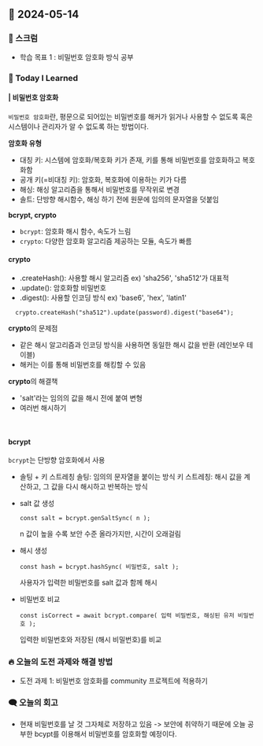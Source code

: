 ## 📆 2024-05-14

### 🔔 스크럼

- 학습 목표 1 : 비밀번호 암호화 방식 공부
  <br/>

### 🚀 Today I Learned

#### | 비밀번호 암호화

`비밀번호 암호화`란, 평문으로 되어있는 비밀번호를 해커가 읽거나 사용할 수 없도록 혹은 시스템이나 관리자가 알 수 없도록 하는 방법이다.

**암호화 유형**

- 대칭 키: 시스템에 암호화/복호화 키가 존재, 키를 통해 비밀번호를 암호화하고 복호화함
- 공개 키(=비대칭 키): 암호화, 복호화에 이용하는 키가 다름
- 해싱: 해싱 알고리즘을 통해서 비밀번호를 무작위로 변경
- 솔트: 단방향 해시함수, 해싱 하기 전에 원문에 임의의 문자열을 덧붙임

**bcrypt, crypto**

- `bcrypt`: 암호화 해시 함수, 속도가 느림
- `crypto`: 다양한 암호화 알고리즘 제공하는 모듈, 속도가 빠름

#### crypto

- .createHash(): 사용할 해시 알고리즘
  ex) 'sha256', 'sha512'가 대표적
- .update(): 암호화할 비밀번호
- .digest(): 사용할 인코딩 방식
  ex) 'base6', 'hex', 'latin1'

```
  crypto.createHash("sha512").update(password).digest("base64");
```

**crypto**의 문제점

- 같은 해시 알고리즘과 인코딩 방식을 사용하면 동일한 해시 값을 반환 (레인보우 테이블)
- 해커는 이를 통해 비밀번호를 해킹할 수 있음

**crypto**의 해결책

- 'salt'라는 임의의 값을 해시 전에 붙여 변형
- 여러번 해시하기

<br/>

#### bcrypt

`bcrypt`는 단방향 암호화에서 사용

- 솔팅 + 키 스트레칭
  솔팅: 임의의 문자열을 붙이는 방식
  키 스트레칭: 해시 값을 계산하고, 그 값을 다시 해시하고 반복하는 방식

- salt 값 생성

  ```
  const salt = bcrypt.genSaltSync( n );
  ```

  n 값이 높을 수록 보안 수준 올라가지만, 시간이 오래걸림

- 해시 생성

  ```
  const hash = bcrypt.hashSync( 비밀번호, salt );
  ```

  사용자가 입력한 비밀번호를 salt 값과 함께 해시

- 비밀번호 비교
  ```
  const isCorrect = await bcrypt.compare( 입력 비밀번호, 해싱된 유저 비밀번호 );
  ```
  입력한 비밀번호와 저장된 (해시 비밀번호)를 비교

### 🔥 오늘의 도전 과제와 해결 방법

- 도전 과제 1: 비밀번호 암호화를 community 프로젝트에 적용하기

### 🗨️ 오늘의 회고

<!--
- 오늘의 학습 경험에 대한 자유로운 생각이나 느낀 점을 기록합니다.
- 성공적인 점, 개선해야 할 점, 새롭게 시도하고 싶은 방법 등을 포함할 수 있습니다.-->

- 현재 비밀번호를 날 것 그자체로 저장하고 있음 -> 보안에 취약하기 때문에 오늘 공부한 bcypt를 이용해서 비밀번호를 암호화할 예정이다.
